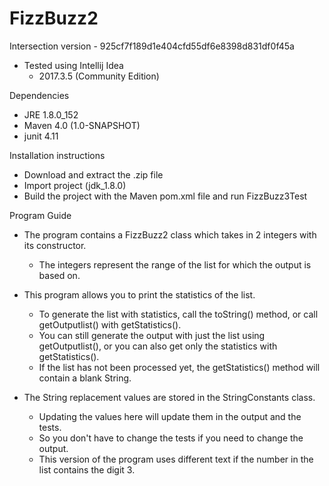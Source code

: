 # FizzBuzz2

Intersection version - 925cf7f189d1e404cfd55df6e8398d831df0f45a

- Tested using Intellij Idea
	- 2017.3.5 (Community Edition)

Dependencies
- JRE 1.8.0_152
- Maven 4.0 (1.0-SNAPSHOT)
- junit 4.11

Installation instructions
- Download and extract the .zip file
- Import project (jdk_1.8.0)
- Build the project with the Maven pom.xml file and run FizzBuzz3Test

Program Guide
- The program contains a FizzBuzz2 class which takes in 2 integers with its constructor.  
	- The integers represent the range of the list for which the output is based on.
	
- This program allows you to print the statistics of the list.  
	- To generate the list with statistics, call the toString() method, or call getOutputlist() with getStatistics().  
	- You can still generate the output with just the list using getOutputlist(), or you can also get only the statistics with getStatistics().  
	- If the list has not been processed yet, the getStatistics() method will contain a blank String.
	
- The String replacement values are stored in the StringConstants class.  
	- Updating the values here will update them in the output and the tests.  
	- So you don't have to change the tests if you need to change the output.  
	- This version of the program uses different text if the number in the list contains the digit 3.
